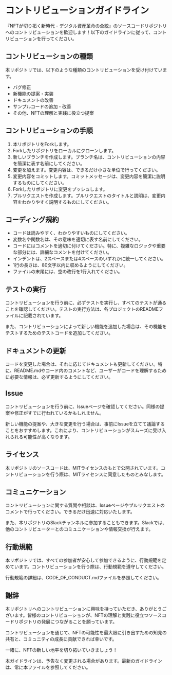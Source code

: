 # コントリビューションガイドライン

『NFTが切り拓く新時代 - デジタル資産革命の全貌』のソースコードリポジトリへのコントリビューションを歓迎します！以下のガイドラインに従って、コントリビューションを行ってください。

## コントリビューションの種類

本リポジトリでは、以下のような種類のコントリビューションを受け付けています。

- バグ修正
- 新機能の提案・実装
- ドキュメントの改善
- サンプルコードの追加・改善
- その他、NFTの理解と実践に役立つ提案

## コントリビューションの手順

1. 本リポジトリをForkします。
1. Forkしたリポジトリをローカルにクローンします。
1. 新しいブランチを作成します。ブランチ名は、コントリビューションの内容を簡潔に表す名前にしてください。
1. 変更を加えます。変更内容は、できるだけ小さな単位で行ってください。
1. 変更内容をコミットします。コミットメッセージは、変更内容を簡潔に説明するものにしてください。
1. Forkしたリポジトリに変更をプッシュします。
1. プルリクエストを作成します。プルリクエストのタイトルと説明は、変更内容をわかりやすく説明するものにしてください。

## コーディング規約

- コードは読みやすく、わかりやすいものにしてください。
- 変数名や関数名は、その意味を適切に表す名前にしてください。
- コードにはコメントを適切に付けてください。特に、複雑なロジックや重要な部分には、詳細なコメントを付けてください。
- インデントは、2スペースまたは4スペースのいずれかに統一してください。
- 1行の長さは、80文字以内に収めるようにしてください。
- ファイルの末尾には、空の改行を1行入れてください。

## テストの実行

コントリビューションを行う前に、必ずテストを実行し、すべてのテストが通ることを確認してください。テストの実行方法は、各プロジェクトのREADMEファイルに記載されています。

また、コントリビューションによって新しい機能を追加した場合は、その機能をテストするためのテストコードを追加してください。

## ドキュメントの更新

コードを変更した場合は、それに応じてドキュメントも更新してください。特に、README.mdやコード内のコメントなど、ユーザーがコードを理解するために必要な情報は、必ず更新するようにしてください。

## Issue

コントリビューションを行う前に、Issueページを確認してください。同様の提案や修正がすでに行われているかもしれません。

新しい機能の提案や、大きな変更を行う場合は、事前にIssueを立てて議論することをおすすめします。これにより、コントリビューションがスムーズに受け入れられる可能性が高くなります。

## ライセンス

本リポジトリのソースコードは、MITライセンスのもとで公開されています。コントリビューションを行う際は、MITライセンスに同意したものとみなします。

## コミュニケーション

コントリビューションに関する質問や相談は、Issueページやプルリクエストのコメントで行ってください。できるだけ迅速に対応いたします。

また、本リポジトリのSlackチャンネルに参加することもできます。Slackでは、他のコントリビューターとのコミュニケーションや情報交換が行えます。

## 行動規範

本リポジトリでは、すべての参加者が安心して参加できるように、行動規範を定めています。コントリビューションを行う際は、行動規範を遵守してください。

行動規範の詳細は、CODE_OF_CONDUCT.mdファイルを参照してください。

## 謝辞

本リポジトリへのコントリビューションに興味を持っていただき、ありがとうございます。皆様のコントリビューションが、NFTの理解と実践に役立つソースコードリポジトリの発展につながることを願っています。

コントリビューションを通じて、NFTの可能性を最大限に引き出すための知見の共有と、コミュニティの成長に貢献できれば幸いです。

一緒に、NFTの新しい地平を切り拓いていきましょう！

本ガイドラインは、予告なく変更される場合があります。最新のガイドラインは、常に本ファイルを参照してください。

